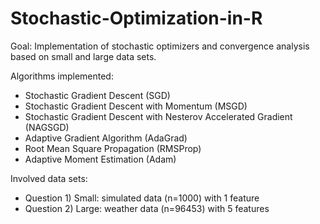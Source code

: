 # Stochastic-Optimization-in-R

Goal: Implementation of stochastic optimizers and convergence analysis based on small and large data sets.

Algorithms implemented: 
- Stochastic Gradient Descent (SGD)
- Stochastic Gradient Descent with Momentum (MSGD)
- Stochastic Gradient Descent with Nesterov Accelerated Gradient (NAGSGD)
- Adaptive Gradient Algorithm (AdaGrad)
- Root Mean Square Propagation (RMSProp) 
- Adaptive Moment Estimation (Adam)

Involved data sets:
- Question 1) Small: simulated data (n=1000) with 1 feature
- Question 2) Large: weather data (n=96453) with 5 features
